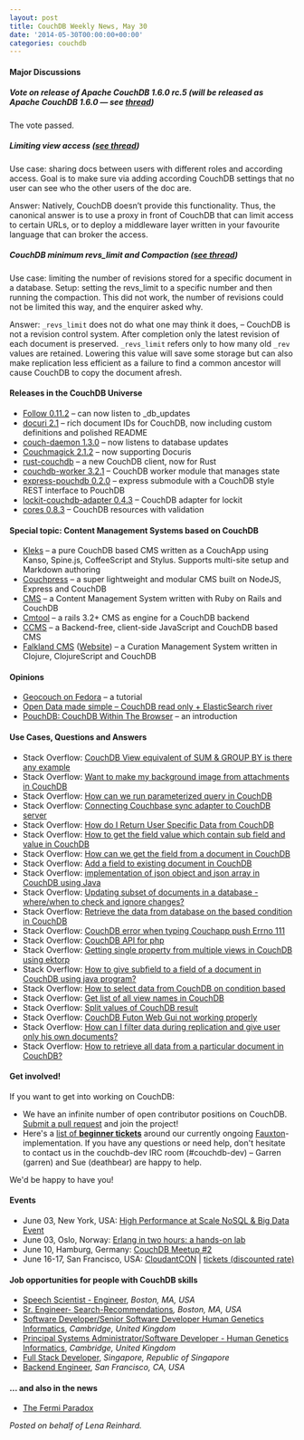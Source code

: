 ```yaml
---
layout: post
title: CouchDB Weekly News, May 30
date: '2014-05-30T00:00:00+00:00'
categories: couchdb
---
```

<h4>Major Discussions</h4>
<h5>Vote on release of Apache CouchDB 1.6.0 rc.5 (will be released as Apache CouchDB 1.6.0 — see <a href="http://markmail.org/search/?q=[vote]+Release+Apache+CouchDB+1.6.0-rc.5+order%3Adate-backward#query:[vote]%20Release%20Apache%20CouchDB%201.6.0-rc.5%20order%3Adate-backward%20date%3A201405%20+page:1+mid:tqfgngosaxibkngn+state:results">thread</a>)</h5>
<p>The vote passed.</p>
<h5>Limiting view access (<a href="http://markmail.org/search/?q=limit+view+access+couchdb+michael+list%3Aorg.apache.couchdb.user+date%3A201405+order%3Adate-backward#query:limit%20view%20access%20couchdb%20michael%20list%3Aorg.apache.couchdb.user%20date%3A201405%20order%3Adate-backward+page:1+mid:xtef4dbfdikch6dv+state:results">see thread</a>)</h5>
<p>Use case: sharing docs between users with different roles and according access. Goal is to make sure via adding according CouchDB settings that no user can see who the other users of the doc are.</p>

<p>Answer: Natively, CouchDB doesn’t provide this functionality. Thus, the canonical answer is to use a proxy in front of CouchDB that can limit access to certain URLs, or to deploy a middleware layer written in your favourite language that can broker the access.</p>
<h5>CouchDB minimum revs_limit and Compaction (<a href="http://markmail.org/search/?q=Couchdb+minimum+revs_limit+and+Compact+feature#query:Couchdb%20minimum%20revs_limit%20and%20Compact%20feature%20list%3Aorg.apache.couchdb.user%20date%3A201405%20order%3Adate-backward+page:1+mid:tqtn33ztvsfltpyr+state:results">see thread</a>)</h5>
<p>Use case: limiting the number of revisions stored for a specific document in a database. Setup: setting the revs_limit to a specific number and then running the compaction. This did not work, the number of revisions could not be limited this way, and the enquirer asked why.</p>

<p>Answer: <code>_revs_limit</code> does not do what one may think it does, – CouchDB is not a revision control system. After completion only the latest revision of each document is preserved. <code>_revs_limit</code> refers only to how many old <code>_rev</code> values are retained. Lowering this value will save some storage but can also make replication less efficient as a failure to find a common ancestor will cause CouchDB to copy the document afresh.</p>
<h4>Releases in the CouchDB Universe</h4>
<ul>
	<li><a href="https://github.com/iriscouch/follow/pull/48">Follow 0.11.2</a> – can now listen to _db_updates</li>
	<li><a href="https://github.com/jo/docuri">docuri 2.1</a> – rich document IDs for CouchDB, now including custom definitions and polished README</li>
	<li><a href="https://github.com/jo/couch-daemon">couch-daemon 1.3.0</a> – now listens to database updates</li>
	<li><a href="https://github.com/jo/couchmagick">Couchmagick 2.1.2</a> – now supporting Docuris</li>
	<li><a href="https://github.com/skade/rust-couchdb">rust-couchdb</a> – a new CouchDB client, now for Rust</li>
	<li><a href="https://www.npmjs.org/package/couchdb-worker">couchdb-worker 3.2.1</a> – CouchDB worker module that manages state</li>
	<li><a href="https://www.npmjs.org/package/express-pouchdb">express-pouchdb 0.2.0</a> – express submodule with a CouchDB style REST interface to PouchDB</li>
	<li><a href="https://www.npmjs.org/package/lockit-couchdb-adapter">lockit-couchdb-adapter 0.4.3</a> – CouchDB adapter for lockit</li>
	<li><a href="https://www.npmjs.org/package/cores">cores 0.8.3</a> – CouchDB resources with validation</li>
</ul>
<h4>Special topic: Content Management Systems based on CouchDB</h4>
<ul>
	<li><a href="http://markuso.github.io/kleks">Kleks</a> – a pure CouchDB based CMS written as a CouchApp using Kanso,
Spine.js, CoffeeScript and Stylus. Supports multi-site setup and
Markdown authoring</li>
	<li><a href="https://github.com/koostudios/couchpress">Couchpress</a> – a super lightweight and modular CMS built on NodeJS, Express and CouchDB</li>
	<li><a href="https://github.com/obduk/cms">CMS</a> – a Content Management System written with Ruby on Rails and CouchDB</li>
	<li><a href="https://github.com/bterkuile/cmtool">Cmtool</a> – a rails 3.2+ CMS as engine for a CouchDB backend</li>
	<li><a href="https://github.com/luisgerhorst/ccms">CCMS</a> – a Backend-free, client-side JavaScript and CouchDB based CMS</li>
	<li><a href="https://github.com/SnootyMonkey/Falkland-CMS">Falkland CMS</a> (<a href="http://falkland-cms.com/">Website</a>) – a Curation Management System written in Clojure, ClojureScript and CouchDB</li>
</ul>
<h4>Opinions</h4>
<ul>
	<li><a href="http://mattblackden.blogspot.com/2014/05/geocouch-on-fedora.html" rel="bookmark">Geocouch on Fedora</a> – a tutorial</li>
	<li><a title="Permanent Link: Open Data made simple – couchdb read only + elasticsearch river" href="http://www.mathieu-elie.net/open-data-made-simple-couchdb-read-elasticsearch-river/" rel="bookmark">Open Data made simple – CouchDB read only + ElasticSearch river </a></li>
	<li><a href="http://www.elixirdose.com/pouchdb-couchdb-within-the-browser/">PouchDB: CouchDB Within The Browser</a> – an introduction</li>
</ul>
<h4>Use Cases, Questions and Answers</h4>
<ul>
	<li>Stack Overflow: <a class="question-hyperlink" href="http://stackoverflow.com/questions/23781904/couchdb-view-equivalent-of-sum-group-by-is-there-any-example">CouchDB View equivalent of SUM &amp; GROUP BY is there any example</a></li>
	<li>Stack Overflow: <a class="question-hyperlink" href="http://stackoverflow.com/questions/23782410/want-to-make-my-background-image-from-attachments-in-couchdb">Want to make my background image from attachments in CouchDB</a></li>
	<li>Stack Overflow: <a class="question-hyperlink" href="http://stackoverflow.com/questions/23801774/how-can-we-run-parameterized-query-in-couchdb">How can we run parameterized query in CouchDB</a></li>
	<li>Stack Overflow: <a class="question-hyperlink" href="http://stackoverflow.com/questions/23792312/connecting-couchbase-sync-adapter-to-couchdb-server">Connecting Couchbase sync adapter to CouchDB server</a></li>
	<li>Stack Overflow: <a class="question-hyperlink" href="http://stackoverflow.com/questions/23815165/how-do-i-return-user-specific-data-from-couchdb">How do I Return User Specific Data from CouchDB</a></li>
	<li>Stack Overflow: <a class="question-hyperlink" href="http://stackoverflow.com/questions/23841774/how-to-get-the-field-value-which-contain-sub-field-and-value-in-couch-db">How to get the field value which contain sub field and value in CouchDB</a></li>
	<li>Stack Overflow: <a class="question-hyperlink" href="http://stackoverflow.com/questions/23825444/how-can-we-get-the-field-from-a-document-in-couchdb">How can we get the field from a document in CouchDB</a></li>
	<li>Stack Overflow: <a class="question-hyperlink" href="http://stackoverflow.com/questions/23822418/add-a-field-to-existing-document-in-couchdb">Add a field to existing document in CouchDB</a></li>
	<li>Stack Overflow: <a class="question-hyperlink" href="http://stackoverflow.com/questions/23844250/implementation-of-json-object-and-json-array-in-couchdb-using-java">implementation of json object and json array in CouchDB using Java</a></li>
	<li>Stack Overflow: <a class="question-hyperlink" href="http://stackoverflow.com/questions/23845713/updating-subset-of-documents-in-a-database-where-when-to-check-and-ignore-chan">Updating subset of documents in a database - where/when to check and ignore changes?</a></li>
	<li>Stack Overflow: <a class="question-hyperlink" href="http://stackoverflow.com/questions/23843475/retrieve-the-dat-from-database-on-the-based-condition-in-couchdb">Retrieve the data from database on the based condition in CouchDB</a></li>
	<li>Stack Overflow: <a class="question-hyperlink" href="http://stackoverflow.com/questions/23848913/couchdb-error-when-typing-couchapp-push-errno-111">CouchDB error when typing Couchapp push Errno 111</a></li>
	<li>Stack Overflow: <a class="question-hyperlink" href="http://stackoverflow.com/questions/23852653/couchdb-api-for-php">CouchDB API for php</a></li>
	<li>Stack Overflow: <a class="question-hyperlink" href="http://stackoverflow.com/questions/23857197/getting-single-property-from-multiple-views-in-couch-db-using-ektorp">Getting single property from multiple views in CouchDB using ektorp</a></li>
	<li>Stack Overflow: <a class="question-hyperlink" href="http://stackoverflow.com/questions/23881949/how-to-give-subfield-to-a-field-of-a-document-in-couch-db-using-java-program">How to give subfield to a field of a document in CouchDB using java program?</a></li>
	<li>Stack Overflow: <a class="question-hyperlink" href="http://stackoverflow.com/questions/23863408/how-to-select-data-from-couchdb-on-condition-based">How to select data from CouchDB on condition based</a></li>
	<li>Stack Overflow: <a class="question-hyperlink" href="http://stackoverflow.com/questions/23883197/get-list-of-all-view-names-in-couchdb">Get list of all view names in CouchDB</a></li>
	<li>Stack Overflow: <a class="question-hyperlink" href="http://stackoverflow.com/questions/23865954/split-values-of-couch-db-result">Split values of CouchDB result</a></li>
	<li>Stack Overflow: <a class="question-hyperlink" href="http://stackoverflow.com/questions/23885543/couchdb-futon-web-gui-not-working-properly">CouchDB Futon Web Gui not working properly</a></li>
	<li>Stack Overflow: <a class="question-hyperlink" href="http://stackoverflow.com/questions/23888188/how-can-i-filter-data-during-replication-and-give-user-only-his-own-documents">How can I filter data during replication and give user only his own documents?</a></li>
	<li>Stack Overflow: <a class="question-hyperlink" href="http://stackoverflow.com/questions/23903769/how-to-retrieve-all-data-from-a-particular-document-in-couch-db">How to retrieve all data from a particular document in CouchDB?</a></li>
</ul>
<h4>Get involved!</h4>
If you want to get into working on CouchDB:
<ul>
	<li>We have an infinite number of open contributor positions on CouchDB. <a href="https://github.com/apache/couchdb/pulls">Submit a pull request</a> and join the project!</li>
	<li>Here's a <a href="https://issues.apache.org/jira/browse/COUCHDB-2178?jql=project%20%3D%20COUCHDB%20AND%20component%20%3D%20Fauxton%20AND%20status%20%3D%20Open%20AND%20cf[12310270]%20%3D%20%22New%20Contributors%20Level%20%28Easy%29%22">list of <strong>beginner tickets</strong></a> around our currently ongoing <a href="https://www.youtube.com/watch?v=R8b4kXBF01s">Fauxton</a>-implementation. If you have any questions or need help, don't hesitate to contact us in the couchdb-dev IRC room (#couchdb-dev) – Garren (garren) and Sue (deathbear) are happy to help.</li>
</ul>
We'd be happy to have you!
<h4>Events</h4>
<ul>
	<li>June 03, New York, USA: <a href="http://www.meetup.com/mysqlnyc/events/183437982/">High Performance at Scale NoSQL &amp; Big Data Event</a></li>
	<li>June 03, Oslo, Norway: <a href="http://www.meetup.com/baksia/events/171912352/">Erlang in two hours: a hands-on lab</a></li>
	<li>June 10, Hamburg, Germany: <a href="https://plus.google.com/u/0/events/c8vu4a1n8b6aj27e0q1349kog74">CouchDB Meetup #2</a></li>
	<li>June 16-17, San Francisco, USA: <a href="http://www.cloudantcon.com/">CloudantCON</a> | <a href="https://cloudantcon.eventbrite.com/?discount=CCPARTNER_CDB">tickets (discounted rate)</a></li>
</ul>
<h4>Job opportunities for people with CouchDB skills</h4>
<ul>
	<li><a class="title job-link" href="https://careers.stackoverflow.com/jobs/56828/speech-scientist-engineer-layer3tv">Speech Scientist - Engineer</a>, <em>Boston, MA, USA</em></li>
	<li><a class="title job-link" href="https://careers.stackoverflow.com/jobs/56832/sr-engineer-search-recommendations-layer3tv">Sr. Engineer- Search-Recommendations</a><em>, Boston, MA, USA</em></li>
	<li><a class="title job-link" href="https://careers.stackoverflow.com/jobs/57464/software-developer-senior-software-developer-wellcome-trust-sanger">Software Developer/Senior Software Developer Human Genetics Informatics</a>, <em>Cambridge, United Kingdom</em></li>
	<li><a class="title job-link" href="https://careers.stackoverflow.com/jobs/57558/principal-systems-administrator-software-wellcome-trust-sanger">Principal Systems Administrator/Software Developer - Human Genetics Informatics</a>, <em>Cambridge, United Kingdom</em></li>
	<li><a href="http://www.startupjobs.asia/job/job/JID/2976/startup-hire/full-stack-developer--php--codeginiter--couchdb--solr--aws--technical-job-at-clozette--singapore">Full Stack Developer</a>, <em>Singapore, Republic of Singapore</em></li>
	<li><a class="title job-link" href="http://careers.stackoverflow.com/jobs/57857/backend-engineer-all-levels-goodlabs">Backend Engineer</a>, <em>San Francisco, CA, USA</em></li>
</ul>
<h4>… and also in the news</h4>
<ul>
	<li><a href="http://waitbutwhy.com/2014/05/fermi-paradox.html">The Fermi Paradox</a></li>
</ul>
<em>Posted on behalf of Lena Reinhard.</em>
